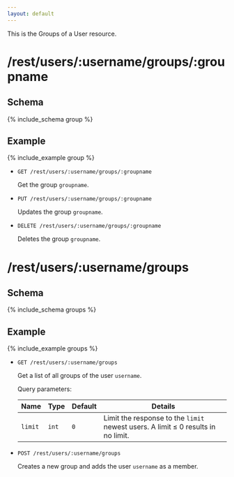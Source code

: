 ```yaml
---
layout: default
---
```


This is the Groups of a User resource.

# /rest/users/:username/groups/:groupname

## Schema
{% include_schema group %}
## Example
{% include_example group %}

*   `GET /rest/users/:username/groups/:groupname`

    Get the group `groupname`.

*   `PUT /rest/users/:username/groups/:groupname`

    Updates the group `groupname`. 

* `DELETE /rest/users/:username/groups/:groupname`

    Deletes the group `groupname`.
	
	
# /rest/users/:username/groups

## Schema
{% include_schema groups %}
## Example
{% include_example groups %}

*   `GET /rest/users/:username/groups`

    Get a list of all groups of the user `username`.

    Query parameters:

    | Name    | Type  | Default | Details
    |---------|-------|---------|--------
    | `limit` | `int` | `0`     | Limit the response to the `limit` newest users. A limit &le; 0 results in no limit.

*   `POST /rest/users/:username/groups`

    Creates a new group and adds the user `username` as a member.